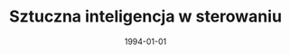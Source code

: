 ---
# Documentation: https://wowchemy.com/docs/managing-content/

title: Sztuczna inteligencja w sterowaniu
subtitle: ''
summary: ''
authors:
- kwasnicka
- markowska-kaczmar
tags: []
categories: []
date: '1994-01-01'
lastmod: 2022-10-07T04:56:15Z
featured: false
draft: false

# Featured image
# To use, add an image named `featured.jpg/png` to your page's folder.
# Focal points: Smart, Center, TopLeft, Top, TopRight, Left, Right, BottomLeft, Bottom, BottomRight.
image:
  caption: ''
  focal_point: ''
  preview_only: false

# Projects (optional).
#   Associate this post with one or more of your projects.
#   Simply enter your project's folder or file name without extension.
#   E.g. `projects = ["internal-project"]` references `content/project/deep-learning/index.md`.
#   Otherwise, set `projects = []`.
projects: []
publishDate: '2022-10-07T04:56:14.806578Z'
publication_types:
- '2'
abstract: ''
publication: '*Informatyka*'
---